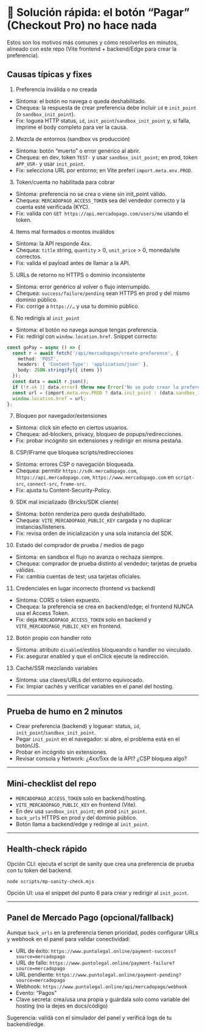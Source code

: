 # 🔧 Solución rápida: el botón “Pagar” (Checkout Pro) no hace nada

Estos son los motivos más comunes y cómo resolverlos en minutos, alineado con este repo (Vite frontend + backend/Edge para crear la preferencia).

## Causas típicas y fixes

1) Preferencia inválida o no creada
- Síntoma: el botón no navega o queda deshabilitado.
- Chequea: la respuesta de crear preferencia debe incluir `id` e `init_point` (o `sandbox_init_point`).
- Fix: loguea HTTP status, `id`, `init_point`/`sandbox_init_point` y, si falla, imprime el body completo para ver la causa.

2) Mezcla de entornos (sandbox vs producción)
- Síntoma: botón “muerto” o error genérico al abrir.
- Chequea: en dev, token `TEST-` y usar `sandbox_init_point`; en prod, token `APP_USR-` y usar `init_point`.
- Fix: selecciona URL por entorno; en Vite preferí `import.meta.env.PROD`.

3) Token/cuenta no habilitada para cobrar
- Síntoma: preferencia no se crea o viene sin init_point válido.
- Chequea: `MERCADOPAGO_ACCESS_TOKEN` sea del vendedor correcto y la cuenta esté verificada (KYC).
- Fix: valida con `GET https://api.mercadopago.com/users/me` usando el token.

4) Items mal formados o montos inválidos
- Síntoma: la API responde 4xx.
- Chequea: `title` string, `quantity` > 0, `unit_price` > 0, moneda/site correctos.
- Fix: valida el payload antes de llamar a la API.

5) URLs de retorno no HTTPS o dominio inconsistente
- Síntoma: error genérico al volver o flujo interrumpido.
- Chequea: `success/failure/pending` sean HTTPS en prod y del mismo dominio público.
- Fix: corrige a `https://…` y usa tu dominio público.

6) No redirigís al `init_point`
- Síntoma: el botón no navega aunque tengas preferencia.
- Fix: redirigí con `window.location.href`. Snippet correcto:

```ts
const goPay = async () => {
  const r = await fetch('/api/mercadopago/create-preference', {
    method: 'POST',
    headers: { 'Content-Type': 'application/json' },
    body: JSON.stringify({ items })
  });
  const data = await r.json();
  if (!r.ok || data.error) throw new Error('No se pudo crear la preferencia');
  const url = (import.meta.env.PROD ? data.init_point : (data.sandbox_init_point || data.init_point));
  window.location.href = url;
};
```

7) Bloqueo por navegador/extensiones
- Síntoma: click sin efecto en ciertos usuarios.
- Chequea: ad-blockers, privacy, bloqueo de popups/redirecciones.
- Fix: probar incógnito sin extensiones y redirigir en misma pestaña.

8) CSP/IFrame que bloquea scripts/redirecciones
- Síntoma: errores CSP o navegación bloqueada.
- Chequea: permitir `https://sdk.mercadopago.com`, `https://api.mercadopago.com`, `https://www.mercadopago.com` en `script-src`, `connect-src`, `frame-src`.
- Fix: ajusta tu Content-Security-Policy.

9) SDK mal inicializado (Bricks/SDK cliente)
- Síntoma: botón renderiza pero queda deshabilitado.
- Chequea: `VITE_MERCADOPAGO_PUBLIC_KEY` cargada y no duplicar instancias/listeners.
- Fix: revisa orden de inicialización y una sola instancia del SDK.

10) Estado del comprador de prueba / medios de pago
- Síntoma: en sandbox el flujo no avanza o rechaza siempre.
- Chequea: comprador de prueba distinto al vendedor; tarjetas de prueba válidas.
- Fix: cambia cuentas de test; usa tarjetas oficiales.

11) Credenciales en lugar incorrecto (frontend vs backend)
- Síntoma: CORS o token expuesto.
- Chequea: la preferencia se crea en backend/edge; el frontend NUNCA usa el Access Token.
- Fix: deja `MERCADOPAGO_ACCESS_TOKEN` solo en backend y `VITE_MERCADOPAGO_PUBLIC_KEY` en frontend.

12) Botón propio con handler roto
- Síntoma: atributo `disabled`/estilos bloqueando o handler no vinculado.
- Fix: asegurar enabled y que el onClick ejecute la redirección.

13) Caché/SSR mezclando variables
- Síntoma: usa claves/URLs del entorno equivocado.
- Fix: limpiar cachés y verificar variables en el panel del hosting.

---

## Prueba de humo en 2 minutos
- Crear preferencia (backend) y loguear: status, `id`, `init_point`/`sandbox_init_point`.
- Pegar `init_point` en el navegador: si abre, el problema está en el botón/JS.
- Probar en incógnito sin extensiones.
- Revisar consola y Network: ¿4xx/5xx de la API? ¿CSP bloquea algo?

---

## Mini-checklist del repo
- `MERCADOPAGO_ACCESS_TOKEN` solo en backend/hosting.
- `VITE_MERCADOPAGO_PUBLIC_KEY` en frontend (Vite).
- En dev usa `sandbox_init_point`; en prod `init_point`.
- `back_urls` HTTPS en prod y del dominio público.
- Botón llama a backend/edge y redirige al `init_point`.

---

## Health-check rápido

Opción CLI: ejecuta el script de sanity que crea una preferencia de prueba con tu token del backend.

```
node scripts/mp-sanity-check.mjs
```

Opción UI: usa el snippet del punto 6 para crear y redirigir al `init_point`.

---

## Panel de Mercado Pago (opcional/fallback)

Aunque `back_urls` en la preferencia tienen prioridad, podés configurar URLs y webhook en el panel para validar conectividad:
- URL de éxito: `https://www.puntolegal.online/payment-success?source=mercadopago`
- URL de fallo: `https://www.puntolegal.online/payment-failure?source=mercadopago`
- URL pendiente: `https://www.puntolegal.online/payment-pending?source=mercadopago`
- Webhook: `https://www.puntolegal.online/api/mercadopago/webhook`
- Evento: “Pagos”
- Clave secreta: crea/usa una propia y guárdala solo como variable del hosting (no la dejes en docs/código)

Sugerencia: validá con el simulador del panel y verificá logs de tu backend/edge.
